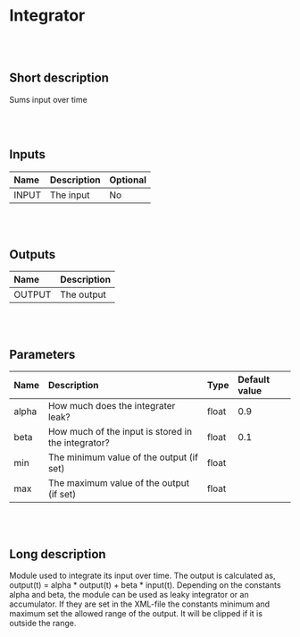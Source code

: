 # Integrator


<br><br>
## Short description

Sums input over time

<br><br>

## Inputs

|Name|Description|Optional|
|:----|:-----------|:-------|
|INPUT|The input|No|

<br><br>

## Outputs

|Name|Description|
|:----|:-----------|
|OUTPUT|The output|

<br><br>

## Parameters

|Name|Description|Type|Default value|
|:----|:-----------|:----|:-------------|
|alpha|How much does the integrater leak?|float|0.9|
|beta|How much of the input is stored in the integrator?|float|0.1|
|min|The minimum value of the output (if set)|float||
|max|The maximum value of the output (if set)|float||

<br><br>
## Long description
Module used to integrate its input over time.
		The output is calculated as,
		output(t) = alpha * output(t) + beta * input(t).
		Depending on the constants alpha and beta,
		the module can be used as leaky integrator or an accumulator.
		If they are set in the XML-file the constants minimum and
		maximum set the allowed range of the output. It will be clipped
		if it is outside the range.
